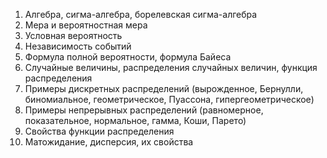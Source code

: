 1.	Алгебра, сигма-алгебра, борелевская сигма-алгебра
2.	Мера и вероятностная мера
3.	Условная вероятность
4.	Независимость событий
5.	Формула полной вероятности, формула Байеса
6.	Случайные величины, распределения случайных величин, функция распределения
7.	Примеры дискретных распределений (вырожденное, Бернулли, биномиальное, геометрическое, Пуассона, гипергеометрическое)
8.	Примеры непрерывных распределений (равномерное, показательное, нормальное, гамма, Коши, Парето)
9.	Свойства функции распределения
10.	Матожидание, дисперсия, их свойства
